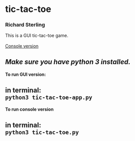 # tic-tac-toe
### Richard Sterling

This is a GUI tic-tac-toe game.
<br>
<br>
[Console version](https://github.com/rSterling319/tic-tac-toe/blob/master/tic-tac-toe.py)
<br>

*Make sure you have python 3 installed.<br>*
---
#### To run GUI version:
  in terminal:<br>
    ```
    python3 tic-tac-toe-app.py
    ```
---
#### To run console version<br>
  in terminal:<br>
    ```
    python3 tic-tac-toe.py
    ```
---

